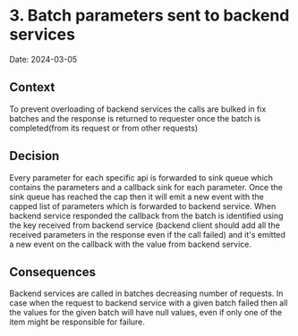 # 3. Batch parameters sent to backend services

Date: 2024-03-05

## Context

To prevent overloading of backend services the calls are bulked in fix batches and the response is returned to requester once the batch is completed(from its request or from other requests)

## Decision

Every parameter for each specific api is forwarded to sink queue which contains the parameters and a callback sink for each parameter. Once the sink queue has reached the cap then it will emit a new event with the capped list of parameters which is forwarded to backend service. When backend service responded the callback from the batch is identified using the key received from backend service (backend client should add all the received parameters in the response even if the call failed) and it's emitted a new event on the callback with the value from backend service. 

## Consequences

Backend services are called in batches decreasing number of requests.
In case when the request to backend service with a given batch failed then all the values for the given batch will have null values, even if only one of the item might be responsible for failure.
